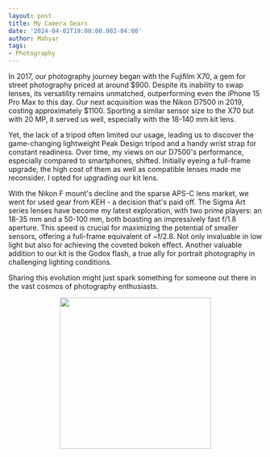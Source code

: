 ```yaml
---
layout: post
title: My Camera Gears
date: '2024-04-02T19:00:00.002-04:00'
author: Mahyar
tags:
- Photography
---
```


In 2017, our photography journey began with the Fujifilm X70, a gem for street photography priced at around $900. Despite its inability to swap lenses, its versatility remains unmatched, outperforming even the iPhone 15 Pro Max to this day. Our next acquisition was the Nikon D7500 in 2019, costing approximately $1100. Sporting a similar sensor size to the X70 but with 20 MP, it served us well, especially with the 18-140 mm kit lens. 

Yet, the lack of a tripod often limited our usage, leading us to discover the game-changing lightweight Peak Design tripod and a handy wrist strap for constant readiness. Over time, my views on our D7500's performance, especially compared to smartphones, shifted. Initially eyeing a full-frame upgrade, the high cost of them as well as compatible lenses made me reconsider. I opted for upgrading our kit lens. 

With the Nikon F mount's decline and the sparse APS-C lens market, we went for used gear from KEH - a decision that's paid off. The Sigma Art series lenses have become my latest exploration, with two prime players: an 18-35 mm and a 50-100 mm, both boasting an impressively fast f/1.8 aperture. This speed is crucial for maximizing the potential of smaller sensors, offering a full-frame equivalent of ~f/2.8. Not only invaluable in low light but also for achieving the coveted bokeh effect. Another valuable addition to our kit is the Godox flash, a true ally for portrait photography in challenging lighting conditions. 

Sharing this evolution might just spark something for someone out there in the vast cosmos of photography enthusiasts.

<p align="center">
<img src="/img/8.jpg" height="300">
</p>
